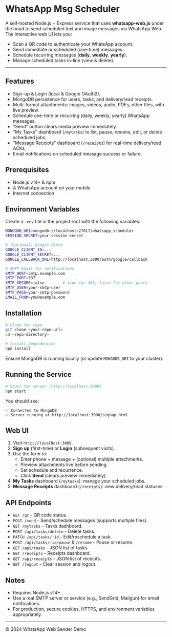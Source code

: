 # WhatsApp Msg Scheduler

A self-hosted Node.js + Express service that uses **whatsapp-web.js** under the hood to send scheduled text and image messages via WhatsApp Web.
The interactive web UI lets you:

- Scan a QR code to authenticate your WhatsApp account.
- Send immediate or scheduled (one-time) messages.
- Schedule recurring messages (**daily**, **weekly**, **yearly**).
- Manage scheduled tasks in-line (view & delete).

---

## Features

- Sign-up & Login (local & Google OAuth2).
- MongoDB persistence for users, tasks, and delivery/read receipts.
- Multi-format attachments: images, videos, audio, PDFs, other files, with live preview.
- Schedule one-time or recurring (daily, weekly, yearly) WhatsApp messages.
- "Send" button clears media preview immediately.
- "My Tasks" dashboard (`/mytasks`) to list, pause, resume, edit, or delete scheduled jobs.
- "Message Receipts" dashboard (`/receipts`) for real-time delivery/read ACKs.
- Email notifications on scheduled message success or failure.

## Prerequisites

- Node.js v14+ & npm
- A WhatsApp account on your mobile
- Internet connection

## Environment Variables

Create a `.env` file in the project root with the following variables:

```bash
MONGODB_URI=mongodb://localhost:27017/whatsapp_scheduler
SESSION_SECRET=your-session-secret

# (Optional) Google OAuth
GOOGLE_CLIENT_ID=...
GOOGLE_CLIENT_SECRET=...
GOOGLE_CALLBACK_URL=http://localhost:3000/auth/google/callback

# SMTP Email for notifications
SMTP_HOST=smtp.example.com
SMTP_PORT=587
SMTP_SECURE=false        # true for 465, false for other ports
SMTP_USER=your-smtp-user
SMTP_PASS=your-smtp-password
EMAIL_FROM=you@example.com
```

## Installation

```bash
# Clone the repo
git clone <your-repo-url>
cd <repo-directory>

# Install dependencies
npm install
```

Ensure MongoDB is running locally (or update `MONGODB_URI` to your cluster).

## Running the Service

```bash
# Start the server (http://localhost:3000)
npm start
```

You should see:

```
✅ Connected to MongoDB
✅ Server running at http://localhost:3000/signup.html
```

## Web UI

1. Visit `http://localhost:3000`.
2. **Sign up** (first-time) or **Login** (subsequent visits).
3. Use the form to:
   - Enter phone + message + (optional) multiple attachments.
   - Preview attachments live before sending.
   - Set schedule and recurrence.
   - Click **Send** (clears preview immediately).
4. **My Tasks** dashboard (`/mytasks`): manage your scheduled jobs.
5. **Message Receipts** dashboard (`/receipts`): view delivery/read statuses.

## API Endpoints

- `GET /qr` - QR code status.
- `POST /send` - Send/schedule messages (supports multiple files).
- `GET /mytasks` - Tasks dashboard.
- `POST /api/tasks/delete` - Delete tasks.
- `PATCH /api/tasks/:id` - Edit/reschedule a task.
- `POST /api/tasks/:id/pause` & `/resume` - Pause or resume.
- `GET /api/tasks` - JSON list of tasks.
- `GET /receipts` - Receipts dashboard.
- `GET /api/receipts` - JSON list of receipts.
- `GET /logout` - Clear session and logout.

## Notes

- Requires Node.js v14+.
- Use a real SMTP server or service (e.g., SendGrid, Mailgun) for email notifications.
- For production, secure cookies, HTTPS, and environment variables appropriately.

---

© 2024 WhatsApp Web Sender Demo
